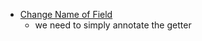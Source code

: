 * [Change Name of Field](https://www.baeldung.com/jackson-name-of-property)
    - we need to simply annotate the getter